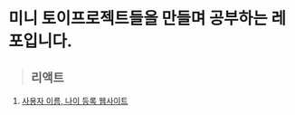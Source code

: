 # 미니 토이프로젝트들을 만들며 공부하는 레포입니다.

> ## 리액트

1. <a href='https://github.com/Jinnie-kim/toyPractice/tree/main/udemy-react/04-practice-project'>사용자 이름, 나이 등록 웹사이트</a>